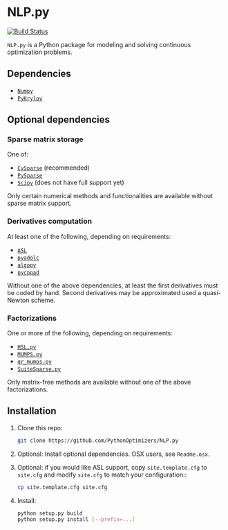 # NLP.py

[![Build Status](https://travis-ci.com/PythonOptimizers/NLP.py.svg?token=MZezWHtArpsrWZ3Yyqzx&branch=develop)](https://travis-ci.com/PythonOptimizers/NLP.py)

`NLP.py` is a Python package for modeling and solving continuous optimization problems.

## Dependencies

- [`Numpy`](http://www.numpy.org)
- [`PyKrylov`](https://github.com/PythonOptimizers/pykrylov)

## Optional dependencies

### Sparse matrix storage

One of:

- [`CySparse`](https://github.com/PythonOptimizers/cysparse) (recommended)
- [`PySparse`](https://github.com/optimizers/pysparse.git)
- [`Scipy`](http://scipy.org/scipylib) (does not have full support yet)

Only certain numerical methods and functionalities are available without sparse matrix support.

### Derivatives computation

At least one of the following, depending on requirements:

- [`ASL`](https://github.com/ampl/mp)
- [`pyadolc`](https://github.com/b45ch1/pyadolc.git)
- [`algopy`](https://github.com/b45ch1/algopy.git)
- [`pycppad`](https://github.com/b45ch1/pycppad.git)

Without one of the above dependencies, at least the first derivatives must be coded by hand. Second derivatives may be approximated used a quasi-Newton scheme.

### Factorizations

One or more of the following, depending on requirements:

- [`HSL.py`](https://github.com/PythonOptimizers/HSL.py)
- [`MUMPS.py`](https://github.com/PythonOptimizers/MUMPS.py)
- [`qr_mumps.py`](https://github.com/PythonOptimizers/qr_mumps.py)
- [`SuiteSparse.py`](https://github.com/PythonOptimizers/SuiteSparse.py)

Only matrix-free methods are available without one of the above factorizations.

## Installation

1. Clone this repo:
   ```bash
   git clone https://github.com/PythonOptimizers/NLP.py
   ```

2. Optional: Install optional dependencies. OSX users, see `Readme.osx`.

3. Optional: if you would like ASL support, copy `site.template.cfg` to `site.cfg` and modify `site.cfg` to match your configuration::
    ```bash
    cp site.template.cfg site.cfg
    ```

4. Install:
    ```bash
    python setup.py build
    python setup.py install [--prefix=...]
    ```

